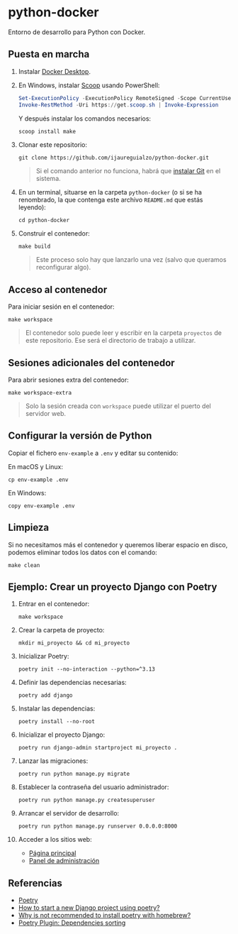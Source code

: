 # python-docker

Entorno de desarrollo para Python con Docker.

## Puesta en marcha

1. Instalar [Docker Desktop](https://www.docker.com/products/docker-desktop/).
2. En Windows, instalar [Scoop](https://scoop.sh) usando PowerShell:

   ```powershell
   Set-ExecutionPolicy -ExecutionPolicy RemoteSigned -Scope CurrentUser
   Invoke-RestMethod -Uri https://get.scoop.sh | Invoke-Expression
   ```

   Y después instalar los comandos necesarios:

   ```powershell
   scoop install make
   ```

3. Clonar este repositorio:

   ```shell
   git clone https://github.com/ijaureguialzo/python-docker.git
   ```

   > Si el comando anterior no funciona, habrá que [instalar Git](https://git-scm.com/downloads) en el sistema.

4. En un terminal, situarse en la carpeta `python-docker` (o si se ha renombrado, la que contenga este archivo
   `README.md` que estás leyendo):

   ```shell
   cd python-docker
   ```

5. Construir el contenedor:

   ```shell
   make build
   ```

   > Este proceso solo hay que lanzarlo una vez (salvo que queramos reconfigurar algo).

## Acceso al contenedor

Para iniciar sesión en el contenedor:

```shell
make workspace
```

> El contenedor solo puede leer y escribir en la carpeta `proyectos` de este repositorio. Ese será el directorio de
> trabajo a utilizar.

## Sesiones adicionales del contenedor

Para abrir sesiones extra del contenedor:

```shell
make workspace-extra
```

> Solo la sesión creada con `workspace` puede utilizar el puerto del servidor web.

## Configurar la versión de Python

Copiar el fichero `env-example` a `.env` y editar su contenido:

En macOS y Linux:

```shell
cp env-example .env
```

En Windows:

```shell
copy env-example .env
```

## Limpieza

Si no necesitamos más el contenedor y queremos liberar espacio en disco, podemos eliminar todos los datos con el
comando:

```shell
make clean
```

## Ejemplo: Crear un proyecto Django con Poetry

1. Entrar en el contenedor:

    ```shell
    make workspace
    ```

2. Crear la carpeta de proyecto:

    ```shell
    mkdir mi_proyecto && cd mi_proyecto
    ```

3. Inicializar Poetry:

    ```shell
    poetry init --no-interaction --python=^3.13
    ```

4. Definir las dependencias necesarias:

    ```shell
    poetry add django
    ```

5. Instalar las dependencias:

    ```shell
    poetry install --no-root
    ```

6. Inicializar el proyecto Django:

    ```shell
    poetry run django-admin startproject mi_proyecto .
    ```

7. Lanzar las migraciones:

    ```shell
    poetry run python manage.py migrate
    ```

8. Establecer la contraseña del usuario administrador:

    ```shell
    poetry run python manage.py createsuperuser
    ```

9. Arrancar el servidor de desarrollo:

    ```shell
    poetry run python manage.py runserver 0.0.0.0:8000
    ```

10. Acceder a los sitios web:

    - [Página principal](http://localhost:8000)
    - [Panel de administración](http://localhost:8000/admin)

## Referencias

- [Poetry](https://python-poetry.org)
- [How to start a new Django project using poetry?](https://stackoverflow.com/a/60252551)
- [Why is not recommended to install poetry with homebrew?](https://stackoverflow.com/questions/73365780/why-is-not-recommended-to-install-poetry-with-homebrew)
- [Poetry Plugin: Dependencies sorting](https://pypi.org/project/poetry-plugin-sort/)
